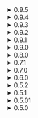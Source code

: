 <details>
<summary>0.9.5 </summary>

* Added BepinIncompatability attribute for CrewBoom and BombRushMP/All City Network.
  * _This basically means mod would not load at all if it detects either of these two mods. Actually CrewBoom already had incompat implementation with CharacterAPI, but since selecting custom CharacterAPI characters with BombRushMP/All City Network outright crashes the game I was asked to just make the mods incompatible. Don't expect any fixes, I've moved on from modding BRC._

</details>
<details>
<summary>0.9.4 </summary>

* Fixed an issue with game crashing on exit while trying to save vanilla save file.
	* _Didn't have that many reports on this one, but decided to "fix" it anyway. And by "fixing" I mean that you might encounter a small stutter whenever modded characters are saved (changing character, outfit and ride). I'll look into fixing stutter in the future._
* Made ModdedCharacter class public.
	* _This is for mod support, if someone wants to get information whether modded character exists or not. Done mainly to support SlopCrew, but obviously it is now open to everyone._

</details>

<details>
<summary>0.9.3 </summary>

* Fixed an issue with creating new save file.

</details>

<details>
<summary>0.9.2 </summary>

* Moved save location from config folder to CharacterAPI folder under Bepin
	* _As it turns out r2modman empties entire mod folder on each update. While it doesn't matter for saves, it matters for characters created with Loaders, so I decided to move everything related to this mod into its own folder. For CharacterAPI you don't have to do anything, save will be moved automatically. For CharacterAPI BRCCCLoader back up your characters before updating via r2modman, if you update manually they will be moved to new location._
* Added a check and a message if prefab with silent sound is not present or damaged.

</details>

<details>
<summary>0.9.1 </summary>

* Removed BRCCustomCharacters (BRCCC) support and moved it to its own plugin.
	* _I separated loading of BRCCC into its own plugin loader which can be found [here](https://thunderstore.io/c/bomb-rush-cyberfunk/p/viliger/CharacterAPI_BRCCCLoader). I did it because of two reasons. First, implementing loader directly into CharacterAPI transforms it from library into a mod, I want to keep it as a library so if someone wants to either take over from me, implement their own solution to loading characters or make their own loader, we would be 100% sure that the library itself won't do anything. Second, BRCCC is licensed under GPL-3 and it prevents me from adding necessary dependencies to this mod (that's why we needed BRCCC in the first place with 0.9.0). Separate loader solves both issues. If you used BRCCC characters with 0.9.0 you don't have to do anything but to download a new loader, it will grab everything automatically._

</details>

<details>
<summary>0.9.0 </summary>

* Implemented BRCCustomCharacters (BRCCC) support. 
	* Support is done in two modes - loading asset bundles created for BRCCC or loading them directly from BRCCC, controlled by options "Load BRCCustomCharacters" and "Load BRCCustomCharacters from Plugin" respectively. 
	* **You will need BRCCustomCharacters for this feature to work.**
	* First mode loads asset bundles directly, you have to put them inside "BrcCustomCharacters" folder.
	* Second mode loads characters directly from BRCCC plugin, HOWEVER, and this is important, **replacements will still be in place.** Let's say you have a character that replaces Red, his voice and his personal graffiti and then decide to enable this option. Then Red will be replaced by new character, his voice and graffiti also will be replaced AND you will get a new character separate from Red's replacement. In essence, you will get two characters. This mode is here mostly for comparability and maybe SlopCrew. 
	* First mode is enabled by default, second is disabled. You can have both on and off at the same time.
	* This is not tested with SlopCrew, but what most likely will happen is that your "new" character will show up as Red to everyone else and your "replacement" character will show up as usual if other people have the mod.
		* _Please, send all crash logs to me via discord or github, this is highly experimental._
* Added silent sound for custom characters to prevent crashing.
	* _If character had custom sounds but one of seven needed arrays was empty for whatever reason, whenever the game would try to play a sound from that array it would crash. I decided to just add silent sounds to that array so crashes would stop. It is kinda hacky, but it is substantially easier than fixing it in code._
* Added custom shader support. Set usesCustomShader to true and your character's shader will not be replaced with game's shader.
* Implemented BRCCC skates positioning support.
	* _If you don't like fixing bones - well, here we are. It was mostly done for comparability with BRCCC characters, but can be used for plugin characters all the same. Just add skateOffsetL and skateOffsetR transforms to footL and footR respectively and adjust the position\angle. Then the mod will automatically find them and if present will use their position for skates._

</details>

<details>
<summary>0.8.0 </summary>

* Minor performance improvements.
* Fixed issue where loaded modded character didn't use correct move style on character select screen.
* Added option to allow modded characters to blink. Set canBlink to true in your ModdedCharacterConstructor to use it.
	* _This is not a magic solution where you set it and it will just work. You will need to setup Shape keys (or blend shapes as Unity calls them) in Blender or your modelling software of choice. Base game characters that can blink use two meshes with open and closed eyes and then scale them from 0 to 100 and in reverse for blinking. This feature is not tested, but should be fairly straightforward to implement if you have experience with shape keys._
* Removed save warning from mod page.
	* _It has been almost two weeks since initial release and I haven't got a single report of broken save file. So I am going to assume that saving works as intended and there is no risk of breaking your save file._
</details>

<details>
<summary>0.7.1 </summary>

* Fixed an issue where all AIs (and by extension SlowCrew players) were loaded as last played custom character.
</details>

<details>
<summary>0.7.0 </summary>

* Implemented save system.
	* The game now remembers last custom character played, all custom characters loadouts (outfit, ride, its skin), loads applied custom personal graffiti.
	* Saves can be found inside your Bepin config folder, inside CharacterAPISaves folder.
	* If you disable last modded character that you played as, you will be loaded as Red, while its graffiti will be replaced with Red's.
	* Completely disabling CharacterAPI will result in applied custom personal graffiti loaded as gray squares. This is something I might fix in the future, since currently custom graffiti are saved into main save, however, unlike with characters, game safely handles missing graffiti and loads replacement in a form of gray square.
	* Modded character saves are saved per save slot.
	* Characters are kept in save independant of if they are loaded or not as long as they have been saved, special config option is added to clear save file off them if you want, since their saves do take RAM.
	* Characters are indentified by their hash, that is made from combination of their name, outfit names, default outfit and ride.
		* _With this release all "major" planned features are complete. Once I get enough reports that things are stable I will do another code pass and release it as 1.0, after that updates will slow down considerably._
</details>

<details>
<summary>0.6.0 </summary>

* Implemented custom voice suppport.
	* _It is not as straightforward as I wish it would be, but the guide covers it and example plugin has everything you need._
</details>
<details>
<summary>0.5.2 </summary>

* Fixed currently played as modded character being selectable on dance pad.
	* _This comes with pretty decent refactor job, so while I tested everything that it afffects, you still might encounter a new crash. Please, report all crashes on github or in my DMs on discord._
* SlowCrew is not longer incompatible.
	* _SlopCrew now assignes modded characters as Red for everyone who don't have the mods. While you won't see other people using mods, at least you can now yourself play as modded character and be allowed to join AND not crash the server._
</details>
<details>
<summary>0.5.1 </summary>

* Fixed character list doubling every time you change character via dance pad.
* Made SlopCrew incompatible.
	* _Sadly, playing on SlopCrew with new characters added via CharacterAPI made everyone who don't have the mod crash their game. While SlopCrew added autokick for those players, I decided, for now, to just completely disable ChracterAPI if SlowCrew is present among mods. Once me and NotNite come up with a solution we both agree on, mod will continue disabling itself in presence of SlowCrew._
* Fixed max outfits check for new modded character being incorrect.
</details>
<details>
<summary>0.5.01 </summary>

* Readme fix because I love markdown.
</details>
<details>
<summary>0.5.0 </summary>

* Initial release
</details>